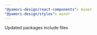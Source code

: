 ```yaml
---
"@yamori-design/react-components": minor
"@yamori-design/styles": minor
---
```


Updated packages include files

